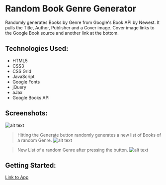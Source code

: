 # **Random Book Genre Generator**
Randomly generates Books by Genre from Google's Book API by Newest. It pulls the Title, Author, Publisher and a Cover image. Cover image links to the Google Book source and another link at the bottom.

## Technologies Used:

- HTML5
- CSS3
- CSS Grid
- JavaScript
- Google Fonts
- jQuery
- aJax
- Google Books API

## Screenshots:

![alt text](https://i.imgur.com/8Qsy2mQ.png)
> Hitting the Generate button randomly generates a new list of Books of a random Genre.
![alt text](https://i.imgur.com/EH8Cr9O.png)

> New List of a random Genre after pressing the button.
![alt text](https://i.imgur.com/lrtUuBG.png)


## Getting Started:

[Link to App](https://resplendent-semifreddo-3124d4.netlify.app/)